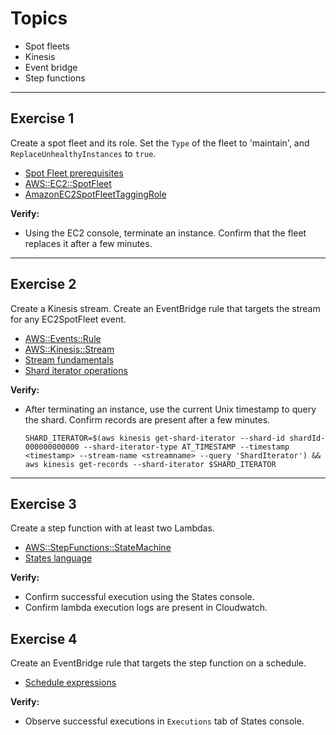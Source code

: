 # Topics
- Spot fleets
- Kinesis
- Event bridge
- Step functions

---

## Exercise 1
Create a spot fleet and its role. Set the `Type` of the fleet to  'maintain', and `ReplaceUnhealthyInstances` to `true`.
- [Spot Fleet prerequisites](https://docs.aws.amazon.com/AWSEC2/latest/UserGuide/spot-fleet-requests.html#spot-fleet-prerequisites)
- [AWS::EC2::SpotFleet](https://docs.aws.amazon.com/AWSCloudFormation/latest/UserGuide/aws-resource-ec2-spotfleet.html)
- [AmazonEC2SpotFleetTaggingRole](https://docs.aws.amazon.com/batch/latest/userguide/spot_fleet_IAM_role.html)

**Verify:**
- Using the EC2 console, terminate an instance. Confirm that the fleet replaces it after a few minutes.

---

## Exercise 2
Create a Kinesis stream. Create an EventBridge rule that targets the stream for any EC2SpotFleet event.
- [AWS::Events::Rule](https://docs.aws.amazon.com/AWSCloudFormation/latest/UserGuide/aws-resource-events-rule.html)
- [AWS::Kinesis::Stream](https://docs.aws.amazon.com/AWSCloudFormation/latest/UserGuide/aws-resource-kinesis-stream.html)
- [Stream fundamentals](https://docs.aws.amazon.com/streams/latest/dev/fundamental-stream.html)
- [Shard iterator operations](https://docs.aws.amazon.com/cli/latest/reference/kinesis/get-shard-iterator.html)

**Verify:**
- After terminating an instance, use the current Unix timestamp to query the shard. Confirm records are present after a few minutes.

  ```SHARD_ITERATOR=$(aws kinesis get-shard-iterator --shard-id shardId-000000000000 --shard-iterator-type AT_TIMESTAMP --timestamp <timestamp> --stream-name <streamname> --query 'ShardIterator') && aws kinesis get-records --shard-iterator $SHARD_ITERATOR```

---

## Exercise 3
Create a step function with at least two Lambdas. 
- [AWS::StepFunctions::StateMachine](https://docs.aws.amazon.com/AWSCloudFormation/latest/UserGuide/aws-resource-stepfunctions-statemachine.html)
- [States language](https://docs.aws.amazon.com/step-functions/latest/dg/concepts-amazon-states-language.html)

**Verify:**
- Confirm successful execution using the States console.
- Confirm lambda execution logs are present in Cloudwatch.

## Exercise 4
Create an EventBridge rule that targets the step function on a schedule.
- [Schedule expressions](https://docs.aws.amazon.com/AmazonCloudWatch/latest/events/ScheduledEvents.html)

**Verify:**
- Observe successful executions in `Executions` tab of States console.
